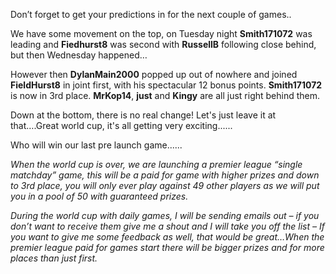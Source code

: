 Don’t forget to get your predictions in for the next couple of games..

We have some movement on the top, on Tuesday night **Smith171072** was leading and **Fiedhurst8** was second with **RussellB** following close behind, but then Wednesday happened…

However then **DylanMain2000** popped up out of nowhere and joined **FieldHurst8** in joint first, with his spectacular 12 bonus points. **Smith171072** is now in 3rd place. **MrKop14**, **just** and **Kingy** are all just right behind them.

Down at the bottom, there is no real change! Let's just leave it at that….Great world cup, it's all getting very exciting......

Who will win our last pre launch game......

*When the world cup is over, we are launching a premier league “single matchday” game, this will be a paid for game with higher prizes and down to 3rd place, you will only ever play against 49 other players as we will put you in a pool of 50 with guaranteed prizes.*

*During the world cup with daily games, I will be sending emails out – if you don’t want to receive them give me a shout and I will take you off the list – If you want to give me some feedback as well, that would be great…When the premier league paid for games start there will be bigger prizes and for more places than just first.*